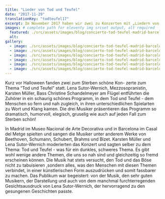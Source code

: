 ```yaml
---
title: "Lieder von Tod und Teufel"
date: "2017-11-29"
translationKey: "todteufel17"
excerpt: Im November 2017 haben wir zwei zu Konzerten mit „Liedern von Tod und Teufel“ eingeladen - im Casal del Metge in Barcelona und im Museo Nacional de Artes Decorativas in Madrid.
images: # complete path for eleventy img srcset output, alt required
  featured: ./src/assets/images/blog/concierto-tod-teufel-madrid-barcelona-2017-01.jpg
  alt:
gallery:
  - image: ./src/assets/images/blog/concierto-tod-teufel-madrid-barcelona-2017-04.jpg
  - image: ./src/assets/images/blog/concierto-tod-teufel-madrid-barcelona-2017-05.jpg
  - image: ./src/assets/images/blog/concierto-tod-teufel-madrid-barcelona-2017-09.jpg
  - image: ./src/assets/images/blog/concierto-tod-teufel-madrid-barcelona-2017-11.jpg
  - image: ./src/assets/images/blog/concierto-tod-teufel-madrid-barcelona-2017-18.jpg
  - image: ./src/assets/images/blog/concierto-tod-teufel-madrid-barcelona-2017-19.jpg
---
```


Kurz vor Halloween fanden zwei zum Sterben schöne Kon- zerte zum Thema “Tod und Teufel” statt. Lena Sutor-Wernich, Mezzosopranistin, Karsten Müller, Bass Christine Schandelmeyer am Flügel entführten die Zuhörer in ein schaurig schönes Programm, in dem Tod und Teufel - dem Menschen so fern und nah zugleich, in ihren unterschiedlichen Spielarten zu Wort und Klang kamen. Die drei Musiker präsentieren das Programm so dramatisch, humorvoll, elegisch, gruselig wie auch auf jeden Fall zum Sterben schön!

In Madrid im Museo Nacional de Arte Decorativa und in Barcelona im Casal del Metge spielten und sangen die Musiker unter anderem Werke von Beethoven, Schumann, Schubert, Brahms und Bizet. Karsten Müller und Lena Sutor-Wernich moderierten das Konzert und sagten selber zu dem Thema: Tod und Teufel - was für ein dunkles, schweres Thema. Es gibt wohl wenige andere Themen, die uns so nah sind und gleichzeitig so fremd erscheinen können. Die Musik hat stets versucht, den Tod und das Böse nicht zu tabuisieren ,sondern alles, was den Menschen mit diesen Themen verbindet, in einer künstlerischen Form auszudrücken und somit fassbarer zu machen. Das Publikum war begeistert: von der Musik, den sehr guten Musikern, der Darstellung und auch von dem manchmal furchterregenden Gesichtsausdruck von Lena Sutor-Wernich, der hervorragend zu den gesungenen Geschichten passte.
